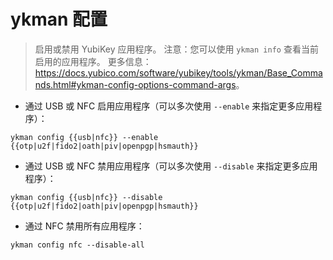 # ykman 配置

> 启用或禁用 YubiKey 应用程序。
> 注意：您可以使用 `ykman info` 查看当前启用的应用程序。
> 更多信息：<https://docs.yubico.com/software/yubikey/tools/ykman/Base_Commands.html#ykman-config-options-command-args>。

- 通过 USB 或 NFC 启用应用程序（可以多次使用 `--enable` 来指定更多应用程序）：

`ykman config {{usb|nfc}} --enable {{otp|u2f|fido2|oath|piv|openpgp|hsmauth}}`

- 通过 USB 或 NFC 禁用应用程序（可以多次使用 `--disable` 来指定更多应用程序）：

`ykman config {{usb|nfc}} --disable {{otp|u2f|fido2|oath|piv|openpgp|hsmauth}}`

- 通过 NFC 禁用所有应用程序：

`ykman config nfc --disable-all`
